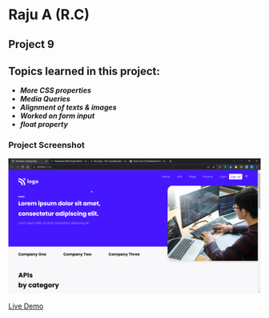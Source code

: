 # Raju A (R.C)

## Project 9

## Topics learned in this project:

- **_More CSS properties_**
- **_Media Queries_**
- **_Alignment of texts & images_**
- **_Worked on form input_**
- **_float property_**

### Project Screenshot

![screenshot](/screenshot.png)

[Live Demo](https://live-proj-09.netlify.app/)
